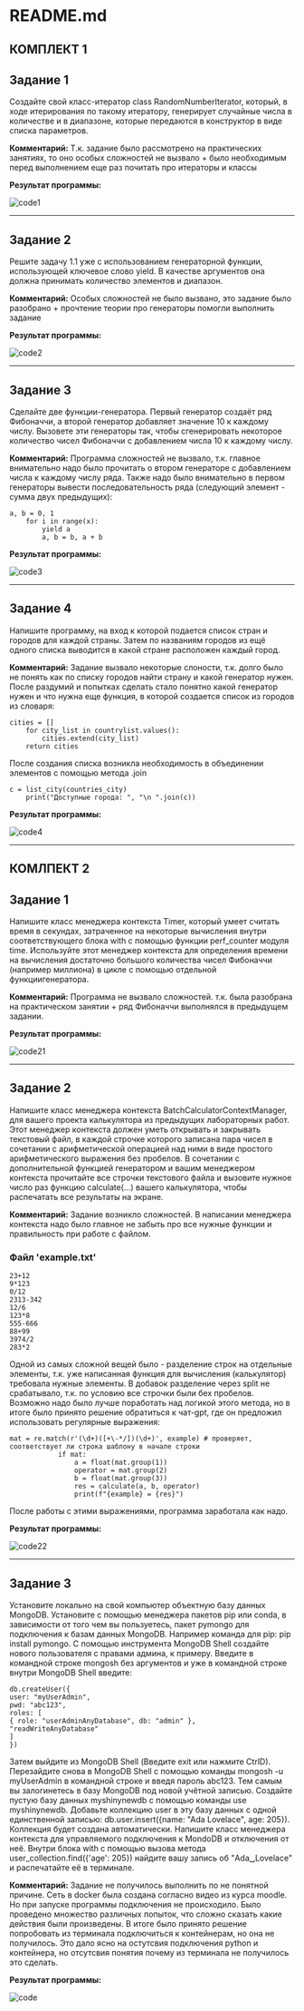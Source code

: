 # README.md

## КОМПЛЕКТ 1
## Задание 1
Создайте свой класс-итератор class RandomNumberIterator, который, в ходе итерирования по такому итератору, генерирует случайные числа в количестве и в диапазоне, которые передаются в конструктор в виде списка параметров.

**Комментарий:** Т.к. задание было рассмотрено на практических занятиях, то оно особых сложностей не вызвало + было необходимым перед выполнением еще раз почитать про итераторы и классы

**Результат программы:**

![code1](https://github.com/MelnikNO/programming-2/blob/main/Screen/lr5_code1_1.png)

---

## Задание 2
Решите задачу 1.1 уже с использованием генераторной функции, использующей ключевое слово yield. В качестве аргументов она должна
принимать количество элементов и диапазон.

**Комментарий:** Особых сложностей не было вызвано, это задание было разобрано + прочтение теории про генераторы помогли выполнить задание 

**Результат программы:**

![code2](https://github.com/MelnikNO/programming-2/blob/main/Screen/lr5_code1_2.png)

---

## Задание 3
Сделайте две функции-генератора. Первый генератор создаёт ряд Фибоначчи, а второй генератор добавляет значение 10 к каждому числу.
Вызовете эти генераторы так, чтобы сгенерировать некоторое количество чисел Фибоначчи с добавлением числа 10 к каждому числу.

**Комментарий:** Программа сложностей не вызвало, т.к. главное внимательно надо было прочитать о втором генераторе с добавлением числа к каждому числу ряда. 
Также надо было внимательно в первом генераторы вывести последовательность ряда (следующий элемент - сумма двух предыдущих):
```
a, b = 0, 1
    for i in range(x):
        yield a
        a, b = b, a + b
```

**Результат программы:**

![code3](https://github.com/MelnikNO/programming-2/blob/main/Screen/lr5_code1_3.png)

---

## Задание 4
Напишите программу, на вход к которой подается список стран и городов для каждой страны. Затем по названиям городов из ещё одного
списка выводится в какой стране расположен каждый город.

**Комментарий:** Задание вызвало некоторые слоности, т.к. долго было не понять как по списку городов найти страну и какой генератор нужен.
После раздумий и попытках сделать стало понятно какой генератор нужен и что нужна еще функция, в которой создается список из городов из словаря:
```
cities = []
    for city_list in countrylist.values():
        cities.extend(city_list)
    return cities
```
После создания списка возникла необходимость в объединении элементов с помощью метода .join
```
c = list_city(countries_city)
    print("Доступные города: ", "\n ".join(c))
```


**Результат программы:**

![code4](https://github.com/MelnikNO/programming-2/blob/main/Screen/lr5_code1_4.png)

---

## КОМЛПЕКТ 2
## Задание 1
Напишите класс менеджера контекста Timer, который умеет считать
время в секундах, затраченное на некоторые вычисления внутри соответствующего блока with с помощью функции perf_counter модуля time. Используйте этот менеджер контекста для определения времени на вычисления достаточно большого количества чисел Фибоначчи (например миллиона) в цикле с помощью отдельной функциигенератора.

**Комментарий:** Программа не вызвало сложностей. т.к. была разобрана на практическом занятии + ряд Фибоначчи выполнялся в предыдущем задании. 

**Результат программы:**

![code21](https://github.com/MelnikNO/programming-2/blob/main/Screen/lr5_code2_1.png)

---

## Задание 2
Напишите класс менеджера контекста BatchCalculatorContextManager,
для вашего проекта калькулятора из предыдущих лабораторных работ. Этот менеджер контекста должен уметь открывать и закрывать
текстовый файл, в каждой строчке которого записана пара чисел в
сочетании с арифметической операцией над ними в виде простого
арифметического выражения без пробелов. В сочетании с дополнительной функцией генератором и вашим менеджером контекста прочитайте все строчки текстового файла и вызовите нужное число раз
функцию calculate(...) вашего калькулятора, чтобы распечатать
все результаты на экране.

**Комментарий:** Задание возникло сложностей. В написании менеджера контекста надо было главное не забыть про все нужные функции и правильность при работе с файлом. 

### Файл 'example.txt'
```
23+12
9*123
0/12
2313-342
12/6
123*8
555-666
88+99
3974/2
283*2
```

Одной из самых сложной вещей было - разделение строк на отдельные элементы, т.к. уже написанная функция для вычисления (калькулятор) требовала нужные элементы. В добавок разделение через split не срабатывало, т.к. по условию все строчки были бех пробелов. Возможно надо было лучше поработать над логикой этого метода, но в итоге было принято решение обратиться к чат-gpt, где он предложил использовать регулярные выражения:
```
mat = re.match(r'(\d+)([+\-*/])(\d+)', example) # проверяет, соответствует ли строка шаблону в начале строки
            if mat:
                a = float(mat.group(1))
                operator = mat.group(2)
                b = float(mat.group(3))
                res = calculate(a, b, operator)
                print(f"{example} = {res}")
```
После работы с этими выражениями, программа заработала как надо.


**Результат программы:**

![code22](https://github.com/MelnikNO/programming-2/blob/main/Screen/lr5_code2_2.png)

---

## Задание 3
Установите локально на свой компьютер объектную базу данных MongoDB.
Установите с помощью менеджера пакетов pip или conda, в зависимости от того чем вы пользуетесь, пакет pymongo для подключения к
базам данных MongoDB. Например команда для pip:
pip install pymongo. С помощью инструмента MongoDB Shell создайте нового пользователя с правами админа, к примеру. Введите в
командной строке mongosh без аргументов и уже в командной строке
внутри MongoDB Shell введите:

```
db.createUser({
user: "myUserAdmin",
pwd: "abc123",
roles: [
{ role: "userAdminAnyDatabase", db: "admin" },
"readWriteAnyDatabase"
]
})
```

Затем выйдите из MongoDB Shell (Введите exit или нажмите CtrlD). Перезайдите снова в MongoDB Shell с помощью команды mongosh
-u myUserAdmin в командной строке и введя пароль abc123. Тем самым вы залогинетесь в базу MongoDB под новой учётной записью.
Создайте пустую базу данных myshinynewdb с помощью команды use
myshinynewdb. Добавьте коллекцию user в эту базу данных с одной
единственной записью: db.user.insert({name: "Ada Lovelace", age:
205}). Коллекция будет создана автоматически. Напишите класс менеджера контекста для управляемого подключения к MondoDB и отключения от неё. Внутри блока with с помощью вызова метода
user_collection.find({'age': 205}) найдите вашу запись об
"Ada␣Lovelace" и распечатайте её в терминале.

**Комментарий:** Задание не получилось выполнить по не понятной причине. Сеть в docker была создана согласно видео из курса moodle. Но при запуске программы подключения не происходило. Было проведено множество различных попыток, что сложно сказать какие действия были произведены. В итоге было принято решение попробовать из терминала подключиться к контейнерам, но она не получилось. Это дало ясно на остутсвия подключения python и контейнера, но отсутсвия понятия почему из терминала не получилось это сделать.

**Результат программы:**

![code]()
